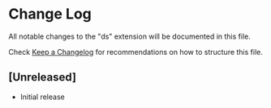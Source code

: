 # Change Log

All notable changes to the "ds" extension will be documented in this file.

Check [Keep a Changelog](http://keepachangelog.com/) for recommendations on how to structure this file.

## [Unreleased]

- Initial release